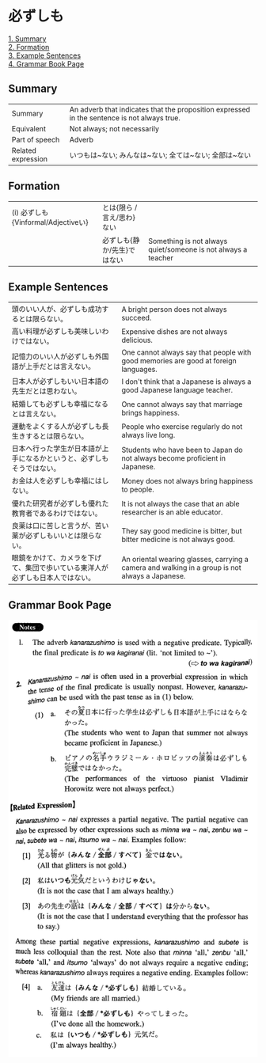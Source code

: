 # 必ずしも

[1. Summary](#summary)<br>
[2. Formation](#formation)<br>
[3. Example Sentences](#example-sentences)<br>
[4. Grammar Book Page](#grammar-book-page)<br>


## Summary

<table><tr>   <td>Summary</td>   <td>An adverb that indicates that the proposition expressed in the sentence is not always true.</td></tr><tr>   <td>Equivalent</td>   <td>Not always; not necessarily</td></tr><tr>   <td>Part of speech</td>   <td>Adverb</td></tr><tr>   <td>Related expression</td>   <td>いつもは~ない; みんなは~ない; 全ては~ない; 全部は~ない</td></tr></table>

## Formation

<table class="table"> <tbody><tr class="tr head"> <td class="td"><span class="numbers">(i)</span> <span> <span class="concept">必ずしも</span><span class="bold">{Vinformal/Adjectiveい}</span></span></td> <td class="td"><span>とは</span><span>{限ら /言え/思わ}ない</span></td> <td class="td"><span>&nbsp;</span></td> </tr> <tr class="tr"> <td class="td"><span>&nbsp;</span></td> <td class="td"><span class="concept">必ずしも</span><span>{静か/先生}ではない</span></td> <td class="td"><span>Something    is not always quiet/someone is not always a teacher</span></td> </tr> </tbody></table>

## Example Sentences

<table><tr>   <td>頭のいい人が、必ずしも成功するとは限らない。</td>   <td>A bright person does not always succeed.</td></tr><tr>   <td>高い料理が必ずしも美味しいわけではない。</td>   <td>Expensive dishes are not always delicious.</td></tr><tr>   <td>記憶力のいい人が必ずしも外国語が上手だとは言えない。</td>   <td>One cannot always say that people with good memories are good at foreign languages.</td></tr><tr>   <td>日本人が必ずしもいい日本語の先生だとは思わない。</td>   <td>I don't think that a Japanese is always a good Japanese language teacher.</td></tr><tr>   <td>結婚しても必ずしも幸福になるとは言えない。</td>   <td>One cannot always say that marriage brings happiness.</td></tr><tr>   <td>運動をよくする人が必ずしも長生きするとは限らない。</td>   <td>People who exercise regularly do not always live long.</td></tr><tr>   <td>日本へ行った学生が日本語が上手になるかというと、必ずしもそうではない。</td>   <td>Students who have been to Japan do not always become proficient in Japanese.</td></tr><tr>   <td>お金は人を必ずしも幸福にはしない。</td>   <td>Money does not always bring happiness to people.</td></tr><tr>   <td>優れた研究者が必ずしも優れた教育者であるわけではない。</td>   <td>It is not always the case that an able researcher is an able educator.</td></tr><tr>   <td>良薬は口に苦しと言うが、苦い薬が必ずしもいいとは限らない。</td>   <td>They say good medicine is bitter, but bitter medicine is not always good.</td></tr><tr>   <td>眼鏡をかけて、カメラを下げて、集団で歩いている東洋人が必ずしも日本人ではない。</td>   <td>An oriental wearing glasses, carrying a camera and walking in a group is not always a Japanese.</td></tr></table>

## Grammar Book Page

![](../img/Intermediate必ずしも.png)

